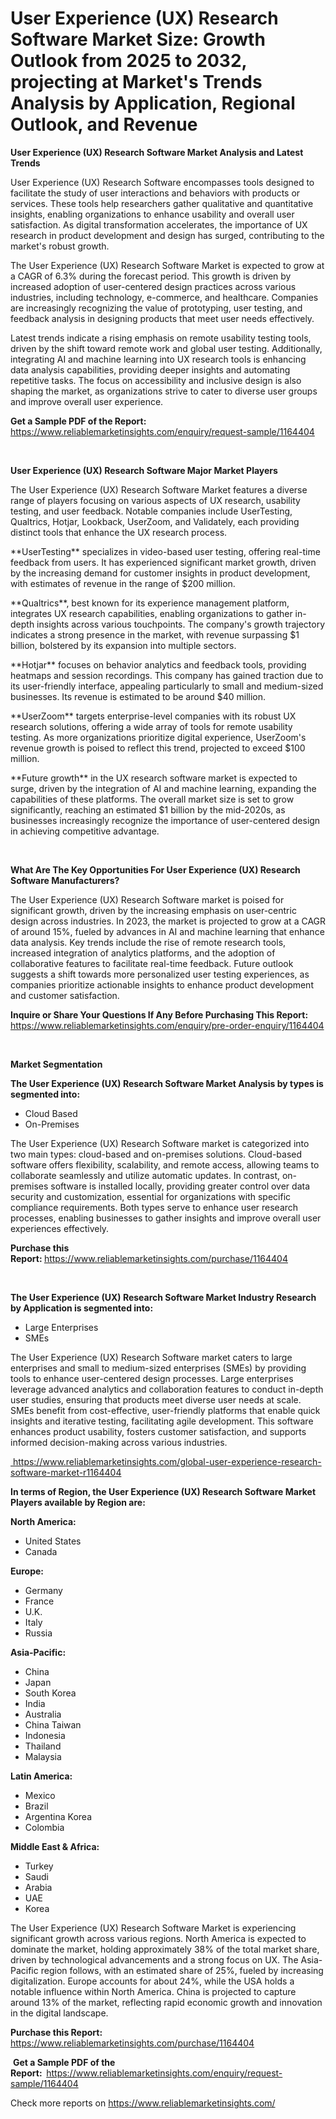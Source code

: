 <p><h1>User Experience (UX) Research Software Market Size: Growth Outlook from 2025 to 2032, projecting at Market's Trends Analysis by Application, Regional Outlook, and Revenue</h1></p><p><strong>User Experience (UX) Research Software Market Analysis and Latest Trends</strong></p>
<p><p>User Experience (UX) Research Software encompasses tools designed to facilitate the study of user interactions and behaviors with products or services. These tools help researchers gather qualitative and quantitative insights, enabling organizations to enhance usability and overall user satisfaction. As digital transformation accelerates, the importance of UX research in product development and design has surged, contributing to the market's robust growth.</p><p>The User Experience (UX) Research Software Market is expected to grow at a CAGR of 6.3% during the forecast period. This growth is driven by increased adoption of user-centered design practices across various industries, including technology, e-commerce, and healthcare. Companies are increasingly recognizing the value of prototyping, user testing, and feedback analysis in designing products that meet user needs effectively.</p><p>Latest trends indicate a rising emphasis on remote usability testing tools, driven by the shift toward remote work and global user testing. Additionally, integrating AI and machine learning into UX research tools is enhancing data analysis capabilities, providing deeper insights and automating repetitive tasks. The focus on accessibility and inclusive design is also shaping the market, as organizations strive to cater to diverse user groups and improve overall user experience.</p></p>
<p><strong>Get a Sample PDF of the Report:&nbsp;</strong> <a href="https://www.reliablemarketinsights.com/enquiry/request-sample/1164404?utm_campaign=2532&utm_medium=2&utm_source=Github&utm_content=ia&utm_term=11032025&utm_id=user-experience-ux-research-software">https://www.reliablemarketinsights.com/enquiry/request-sample/1164404</a></p>
<p>&nbsp;</p>
<p><strong>User Experience (UX) Research Software Major Market Players</strong></p>
<p><p>The User Experience (UX) Research Software Market features a diverse range of players focusing on various aspects of UX research, usability testing, and user feedback. Notable companies include UserTesting, Qualtrics, Hotjar, Lookback, UserZoom, and Validately, each providing distinct tools that enhance the UX research process.</p><p>**UserTesting** specializes in video-based user testing, offering real-time feedback from users. It has experienced significant market growth, driven by the increasing demand for customer insights in product development, with estimates of revenue in the range of $200 million.</p><p>**Qualtrics**, best known for its experience management platform, integrates UX research capabilities, enabling organizations to gather in-depth insights across various touchpoints. The company's growth trajectory indicates a strong presence in the market, with revenue surpassing $1 billion, bolstered by its expansion into multiple sectors.</p><p>**Hotjar** focuses on behavior analytics and feedback tools, providing heatmaps and session recordings. This company has gained traction due to its user-friendly interface, appealing particularly to small and medium-sized businesses. Its revenue is estimated to be around $40 million.</p><p>**UserZoom** targets enterprise-level companies with its robust UX research solutions, offering a wide array of tools for remote usability testing. As more organizations prioritize digital experience, UserZoom's revenue growth is poised to reflect this trend, projected to exceed $100 million.</p><p>**Future growth** in the UX research software market is expected to surge, driven by the integration of AI and machine learning, expanding the capabilities of these platforms. The overall market size is set to grow significantly, reaching an estimated $1 billion by the mid-2020s, as businesses increasingly recognize the importance of user-centered design in achieving competitive advantage.</p></p>
<p>&nbsp;</p>
<p><strong>What Are The Key Opportunities For User Experience (UX) Research Software Manufacturers?</strong></p>
<p><p>The User Experience (UX) Research Software market is poised for significant growth, driven by the increasing emphasis on user-centric design across industries. In 2023, the market is projected to grow at a CAGR of around 15%, fueled by advances in AI and machine learning that enhance data analysis. Key trends include the rise of remote research tools, increased integration of analytics platforms, and the adoption of collaborative features to facilitate real-time feedback. Future outlook suggests a shift towards more personalized user testing experiences, as companies prioritize actionable insights to enhance product development and customer satisfaction.</p></p>
<p><strong>Inquire or Share Your Questions If Any Before Purchasing This Report:</strong> <a href="https://www.reliablemarketinsights.com/enquiry/pre-order-enquiry/1164404?utm_campaign=2532&utm_medium=2&utm_source=Github&utm_content=ia&utm_term=11032025&utm_id=user-experience-ux-research-software">https://www.reliablemarketinsights.com/enquiry/pre-order-enquiry/1164404</a></p>
<p>&nbsp;</p>
<p><strong>Market Segmentation</strong></p>
<p><strong>The User Experience (UX) Research Software Market Analysis by types is segmented into:</strong></p>
<p><ul><li>Cloud Based</li><li>On-Premises</li></ul></p>
<p><p>The User Experience (UX) Research Software market is categorized into two main types: cloud-based and on-premises solutions. Cloud-based software offers flexibility, scalability, and remote access, allowing teams to collaborate seamlessly and utilize automatic updates. In contrast, on-premises software is installed locally, providing greater control over data security and customization, essential for organizations with specific compliance requirements. Both types serve to enhance user research processes, enabling businesses to gather insights and improve overall user experiences effectively.</p></p>
<p><strong>Purchase this Report:&nbsp;</strong><a href="https://www.reliablemarketinsights.com/purchase/1164404?utm_campaign=2532&utm_medium=2&utm_source=Github&utm_content=ia&utm_term=11032025&utm_id=user-experience-ux-research-software">https://www.reliablemarketinsights.com/purchase/1164404</a></p>
<p>&nbsp;</p>
<p><strong>The User Experience (UX) Research Software Market Industry Research by Application is segmented into:</strong></p>
<p><ul><li>Large Enterprises</li><li>SMEs</li></ul></p>
<p><p>The User Experience (UX) Research Software market caters to large enterprises and small to medium-sized enterprises (SMEs) by providing tools to enhance user-centered design processes. Large enterprises leverage advanced analytics and collaboration features to conduct in-depth user studies, ensuring that products meet diverse user needs at scale. SMEs benefit from cost-effective, user-friendly platforms that enable quick insights and iterative testing, facilitating agile development. This software enhances product usability, fosters customer satisfaction, and supports informed decision-making across various industries.</p></p>
<p><a href="https://www.reliablemarketinsights.com/global-user-experience-research-software-market-r1164404?utm_campaign=2532&utm_medium=2&utm_source=Github&utm_content=ia&utm_term=11032025&utm_id=user-experience-ux-research-software">&nbsp;https://www.reliablemarketinsights.com/global-user-experience-research-software-market-r1164404</a></p>
<p><strong>In terms of Region, the User Experience (UX) Research Software Market Players available by Region are:</strong></p>
<p>
    <p> <strong> North America: </strong>
        <ul>
            <li>United States</li>
            <li>Canada</li>
        </ul>
        </p> 
    <p> <strong> Europe: </strong>
        <ul>
            <li>Germany</li>
            <li>France</li>
            <li>U.K.</li>
            <li>Italy</li>
            <li>Russia</li>
        </ul>
        </p> 
    <p> <strong> Asia-Pacific: </strong>
        <ul>
            <li>China</li>
            <li>Japan</li>
            <li>South Korea</li>
            <li>India</li>
            <li>Australia</li>
            <li>China Taiwan</li>
            <li>Indonesia</li>
            <li>Thailand</li>
            <li>Malaysia</li>
        </ul>
        </p> 
    <p> <strong> Latin America: </strong>
        <ul>
            <li>Mexico</li>
            <li>Brazil</li>
            <li>Argentina Korea</li>
            <li>Colombia</li>
        </ul>
        </p> 
    <p> <strong> Middle East & Africa: </strong>
        <ul>
            <li>Turkey</li>
            <li>Saudi</li>
            <li>Arabia</li>
            <li>UAE</li>
            <li>Korea</li>
        </ul>
    </p>
    </p>
<p><p>The User Experience (UX) Research Software Market is experiencing significant growth across various regions. North America is expected to dominate the market, holding approximately 38% of the total market share, driven by technological advancements and a strong focus on UX. The Asia-Pacific region follows, with an estimated share of 25%, fueled by increasing digitalization. Europe accounts for about 24%, while the USA holds a notable influence within North America. China is projected to capture around 13% of the market, reflecting rapid economic growth and innovation in the digital landscape.</p></p>
<p><strong>Purchase this Report: </strong><a href="https://www.reliablemarketinsights.com/purchase/1164404?utm_campaign=2532&utm_medium=2&utm_source=Github&utm_content=ia&utm_term=11032025&utm_id=user-experience-ux-research-software">https://www.reliablemarketinsights.com/purchase/1164404</a></p>
<p>&nbsp;<strong>Get a Sample PDF of the Report:&nbsp;&nbsp;</strong><a href="https://www.reliablemarketinsights.com/enquiry/request-sample/1164404?utm_campaign=2532&utm_medium=2&utm_source=Github&utm_content=ia&utm_term=11032025&utm_id=user-experience-ux-research-software">https://www.reliablemarketinsights.com/enquiry/request-sample/1164404</a></p>
<p><strong></strong></p>
<p>Check more reports on <a href="https://www.reliablemarketinsights.com/?utm_campaign=2532&utm_medium=2&utm_source=Github&utm_content=ia&utm_term=11032025&utm_id=user-experience-ux-research-software">https://www.reliablemarketinsights.com/</a></p>